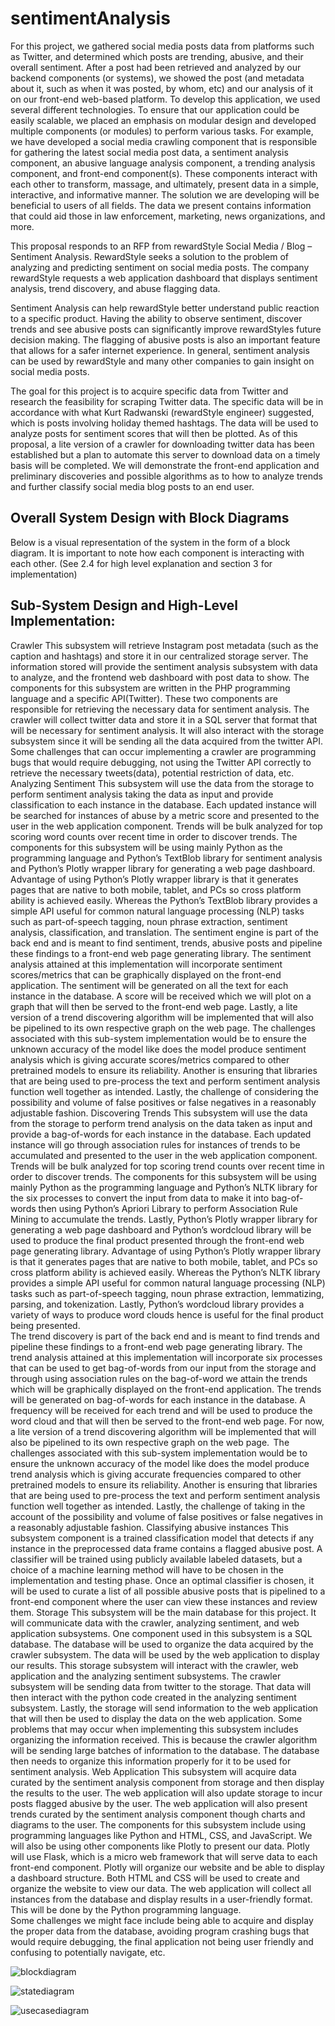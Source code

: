 # sentimentAnalysis
For this project, we gathered social media posts data from platforms such as Twitter, and determined which posts are trending, abusive, and their overall sentiment. After a post had been retrieved and analyzed by our backend components (or systems), we showed the post (and metadata about it, such as when it was posted, by whom, etc) and our analysis of it on our front-end web-based platform. To develop this application, we used several different technologies. To ensure that our application could be easily scalable, we placed an emphasis on modular design and developed multiple components (or modules) to perform various tasks. For example, we have developed a social media crawling component that is responsible for gathering the latest social media post data, a sentiment analysis component, an abusive language analysis component, a trending analysis component, and front-end component(s). These components interact with each other to transform, massage, and ultimately, present data in a simple, interactive, and informative manner. The solution we are developing will be beneficial to users of all fields. The data we present contains information that could aid those in law enforcement, marketing, news organizations, and more.

This proposal responds to an RFP from rewardStyle Social Media / Blog – Sentiment Analysis. RewardStyle seeks a solution to the problem of analyzing and predicting sentiment on social media posts. The company rewardStyle requests a web application dashboard that displays sentiment analysis, trend discovery, and abuse flagging data.

Sentiment Analysis can help rewardStyle better understand public reaction to a specific product. Having the ability to observe sentiment, discover trends and see abusive posts can significantly improve rewardStyles future decision making. The flagging of abusive posts is also an important feature that allows for a safer internet experience. In general, sentiment analysis can be used by rewardStyle and many other companies to gain insight on social media posts. 

The goal for this project is to acquire specific data from Twitter and research the feasibility for scraping Twitter data. The specific data will be in accordance with what Kurt Radwanski (rewardStyle engineer) suggested, which is posts involving holiday themed hashtags. The data will be used to analyze posts for sentiment scores that will then be plotted. As of this proposal, a lite version of a crawler for downloading twitter data has been established but a plan to automate this server to download data on a timely basis will be completed. We will demonstrate the front-end application and preliminary discoveries and possible algorithms as to how to analyze trends and further classify social media blog posts to an end user.

## Overall System Design with Block Diagrams

Below is a visual representation of the system in the form of a block diagram. It is important to note how each component is interacting with each other. (See 2.4 for high level explanation and section 3 for implementation)

## Sub-System Design and High-Level Implementation:

Crawler This subsystem will retrieve Instagram post metadata (such as the caption and hashtags) and store it in our centralized storage server. The information stored will provide the sentiment analysis subsystem with data to analyze, and the frontend web dashboard with post data to show.
The components for this subsystem are written in the PHP programming language and a specific API(Twitter). These two components are responsible for retrieving the necessary data for sentiment analysis. 
The crawler will collect twitter data and store it in a SQL server that format that will be necessary for sentiment analysis. It will also interact with the storage subsystem since it will be sending all the data acquired from the twitter API. 
Some challenges that can occur implementing a crawler are programming bugs that would require debugging, not using the Twitter API correctly to retrieve the necessary tweets(data), potential restriction of data, etc.   
Analyzing Sentiment This subsystem will use the data from the storage to perform sentiment analysis taking the data as input and provide classification to each instance in the database. Each updated instance will be searched for instances of abuse by a metric score and presented to the user in the web application component. Trends will be bulk analyzed for top scoring word counts over recent time in order to discover trends. 
The components for this subsystem will be using mainly Python as the programming language and Python’s TextBlob library for sentiment analysis and Python’s Plotly wrapper library for generating a web page dashboard.  
Advantage of using Python’s Plotly wrapper library is that it generates pages that are native to both mobile, tablet, and PCs so cross platform ability is achieved easily. Whereas the Python’s TextBlob library provides a simple API useful for common natural language processing (NLP) tasks such as part-of-speech tagging, noun phrase extraction, sentiment analysis, classification, and translation.
The sentiment engine is part of the back end and is meant to find sentiment, trends, abusive posts and pipeline these findings to a front-end web page generating library. The sentiment analysis attained at this implementation will incorporate sentiment scores/metrics that can be graphically displayed on the front-end application. The sentiment will be generated on all the text for each instance in the database. A score will be received which we will plot on a graph that will then be served to the front-end web page. Lastly, a lite version of a trend discovering algorithm will be implemented that will also be pipelined to its own respective graph on the web page. 
The challenges associated with this sub-system implementation would be to ensure the unknown accuracy of the model like does the model produce sentiment analysis which is giving accurate scores/metrics compared to other pretrained models to ensure its reliability. Another is ensuring that libraries that are being used to pre-process the text and perform sentiment analysis function well together as intended. Lastly, the challenge of considering the possibility and volume of false positives or false negatives in a reasonably adjustable fashion.
Discovering Trends This subsystem will use the data from the storage to perform trend analysis on the data taken as input and provide a bag-of-words for each instance in the database. Each updated instance will go through association rules for instances of trends to be accumulated and presented to the user in the web application component. Trends will be bulk analyzed for top scoring trend counts over recent time in order to discover trends. 
The components for this subsystem will be using mainly Python as the programming language and Python’s NLTK library for the six processes to convert the input from data to make it into bag-of-words then using Python’s Apriori Library to perform Association Rule Mining to accumulate the trends. Lastly, Python’s Plotly wrapper library for generating a web page dashboard and Python’s wordcloud library will be used to produce the final product presented through the front-end web page generating library. 
Advantage of using Python’s Plotly wrapper library is that it generates pages that are native to both mobile, tablet, and PCs so cross platform ability is achieved easily. Whereas the Python’s NLTK library provides a simple API useful for common natural language processing (NLP) tasks such as part-of-speech tagging, noun phrase extraction, lemmatizing, parsing, and tokenization. Lastly, Python’s wordcloud library provides a variety of ways to produce word clouds hence is useful for the final product being presented.  
The trend discovery is part of the back end and is meant to find trends and pipeline these findings to a front-end web page generating library. The trend analysis attained at this implementation will incorporate six processes that can be used to get bag-of-words from our input from the storage and through using association rules on the bag-of-word we attain the trends which will be graphically displayed on the front-end application. The trends will be generated on bag-of-words for each instance in the database. A frequency will be received for each trend and will be used to produce the word cloud and that will then be served to the front-end web page. For now, a lite version of a trend discovering algorithm will be implemented that will also be pipelined to its own respective graph on the web page.  
The challenges associated with this sub-system implementation would be to ensure the unknown accuracy of the model like does the model produce trend analysis which is giving accurate frequencies compared to other pretrained models to ensure its reliability. Another is ensuring that libraries that are being used to pre-process the text and perform sentiment analysis function well together as intended. Lastly, the challenge of taking in the account of the possibility and volume of false positives or false negatives in a reasonably adjustable fashion.
Classifying abusive instances This subsystem component is a trained classification model that detects if any instance in the preprocessed data frame contains a flagged abusive post. A classifier will be trained using publicly available labeled datasets, but a choice of a machine learning method will have to be chosen in the implementation and testing phase. Once an optimal classifier is chosen, it will be used to curate a list of all possible abusive posts that is pipelined to a front-end component where the user can view these instances and review them. 
Storage This subsystem will be the main database for this project. It will communicate data with the crawler, analyzing sentiment, and web application subsystems. 
One component used in this subsystem is a SQL database. The database will be used to organize the data acquired by the crawler subsystem. The data will be used by the web application to display our results. 
This storage subsystem will interact with the crawler, web application and the analyzing sentiment subsystems. The crawler subsystem will be sending data from twitter to the storage. That data will then interact with the python code created in the analyzing sentiment subsystem. Lastly, the storage will send information to the web application that will then be used to display the data on the web application.
Some problems that may occur when implementing this subsystem includes organizing the information received. This is because the crawler algorithm will be sending large batches of information to the database. The database then needs to organize this information properly for it to be used for sentiment analysis.
Web Application This subsystem will acquire data curated by the sentiment analysis component from storage and then display the results to the user. The web application will also update storage to incur posts flagged abusive by the user. The web application will also present trends curated by the sentiment analysis component though charts and diagrams to the user.
The components for this subsystem include using programming languages like Python and HTML, CSS, and JavaScript. We will also be using other components like Plotly to present our data. Plotly will use Flask, which is a micro web framework that will serve data to each front-end component. Plotly will organize our website and be able to display a dashboard structure. Both HTML and CSS will be used to create and organize the website to view our data. 
The web application will collect all instances from the database and display results in a user-friendly format. This will be done by the Python programming language.  
Some challenges we might face include being able to acquire and display the proper data from the database, avoiding program crashing bugs that would require debugging, the final application not being user friendly and confusing to potentially navigate, etc.

![blockdiagram](https://user-images.githubusercontent.com/8900863/137652503-a7fbd46e-3b09-45f2-be86-034e04251fa9.JPG)

![statediagram](https://user-images.githubusercontent.com/8900863/137652511-4a28e19e-5642-448a-a961-aabb0758d0ec.JPG)

![usecasediagram](https://user-images.githubusercontent.com/8900863/137652517-fcf117b4-0d30-4cd9-8eac-3d09a399024f.JPG)




